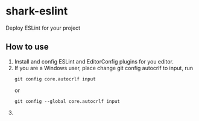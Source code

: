 # shark-eslint

Deploy ESLint for your project

## How to use
1. Install and config ESLint and EditorConfig plugins for you editor.
1. If you are a Windows user, place change git config autocrlf to input,
    run
    ```
    git config core.autocrlf input
    ```
    or
    ```
    git config --global core.autocrlf input
    ```
1.
